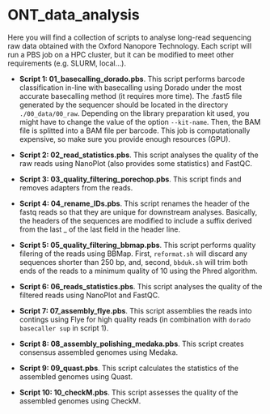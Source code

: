 # ONT_data_analysis
Here you will find a collection of scripts to analyse long-read sequencing raw data obtained with the Oxford Nanopore Technology. Each script will run a PBS job on a HPC cluster, but it can be modified to meet other requirements (e.g. SLURM, local...). 

* **Script 1: 01_basecalling_dorado.pbs**. This script performs barcode classification in-line with basecalling using Dorado under the most accurate basecalling method (it requires more time). The .fast5 file generated by the sequencer should be located in the directory `./00_data/00_raw`. Depending on the library preparation kit used, you might have to change the value of the option `--kit-name`. Then, the BAM file is splitted into a BAM file per barcode. This job is computationally expensive, so make sure you provide enough resources (GPU).
  
* **Script 2: 02_read_statistics.pbs**. This script analyses the quality of the raw reads using NanoPlot (also provides some statistics) and FastQC.

* **Script 3: 03_quality_filtering_porechop.pbs**. This script finds and removes adapters from the reads.

* **Script 4: 04_rename_IDs.pbs**. This script renames the header of the fastq reads so that they are unique for downstream analyses. Basically, the headers of the sequences are modified to include a suffix derived from the last _ of the last field in the header line.
  
* **Script 5: 05_quality_filtering_bbmap.pbs**. This script performs quality filering of the reads using BBMap. First, `reformat.sh` will discard any sequences shorter than 250 bp, and, second, `bbduk.sh` will trim both ends of the reads to a minimum quality of 10 using the Phred algorithm.

* **Script 6: 06_reads_statistics.pbs**. This script analyses the quality of the filtered reads using NanoPlot and FastQC.

* **Script 7: 07_assembly_flye.pbs**. This script assemblies the reads into contings using Flye for high quality reads (in combination with `dorado basecaller sup` in script 1).

* **Script 8: 08_assembly_polishing_medaka.pbs**. This script creates consensus assembled genomes using Medaka.

* **Script 9: 09_quast.pbs**. This script calculates the statistics of the assembled genomes using Quast.

* **Script 10: 10_checkM.pbs**. This script assesses the quality of the assembled genomes using CheckM.
